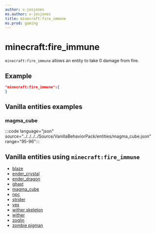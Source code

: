 ```yaml
---
author: v-josjones
ms.author: v-josjones
title: minecraft:fire_immune
ms.prod: gaming
---
```


# minecraft:fire_immune

`minecraft:fire_immune` allows an entity to take 0 damage from fire.

## Example

```json
"minecraft:fire_immune":{
}
```

## Vanilla entities examples

### magma_cube

:::code language="json" source="../../../../Source/VanillaBehaviorPack/entities/magma_cube.json" range="95-96":::

## Vanilla entities using `minecraft:fire_immune`

- [blaze](../../../../Source/VanillaBehaviorPack_Snippets/entities/blaze.md)
- [ender_crystal](../../../../Source/VanillaBehaviorPack_Snippets/entities/ender_crystal.md)
- [ender_dragon](../../../../Source/VanillaBehaviorPack_Snippets/entities/ender_dragon.md)
- [ghast](../../../../Source/VanillaBehaviorPack_Snippets/entities/ghast.md)
- [magma_cube](../../../../Source/VanillaBehaviorPack_Snippets/entities/magma_cube.md)
- [npc](../../../../Source/VanillaBehaviorPack_Snippets/entities/npc.md)
- [strider](../../../../Source/VanillaBehaviorPack_Snippets/entities/strider.md)
- [vex](../../../../Source/VanillaBehaviorPack_Snippets/entities/vex.md)
- [wither skeleton](../../../../Source/VanillaBehaviorPack_Snippets/entities/wither_skeleton.md)
- [wither](../../../../Source/VanillaBehaviorPack_Snippets/entities/wither.md)
- [zoglin](../../../../Source/VanillaBehaviorPack_Snippets/entities/zoglin.md)
- [zombie pigman](../../../../Source/VanillaBehaviorPack_Snippets/entities/zombie_pigman.md)

